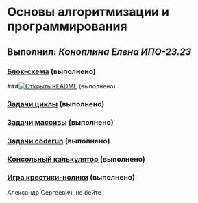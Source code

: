 # Основы алгоритмизации и программирования

## Выполнил: _Коноплина Елена ИПО-23.23_

### [Блок-схема](https://github.com/lkaboba27/-/blob/main/block_diagram.txt) (выполнено)

###[![Открыть README](https://img.shields.io/badge/Документация-Новелла-lightgrey)](https://github.com/lkaboba27/-/tree/Novel) (выполнено)

### [Задачи циклы]() (выполнено)

### [Задачи массивы]() (выполнено)

### [Задачи coderun]() (выполнено)

### [Консольный калькулятор]() (выполнено)

### [Игра крестики-нолики]() (выполнено)
Александр Сергеевич, не бейте 

